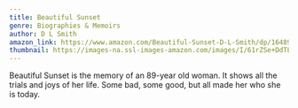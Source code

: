 ```yaml
---
title: Beautiful Sunset
genre: Biographies & Memoirs
author: D L Smith
amazon_link: https://www.amazon.com/Beautiful-Sunset-D-L-Smith/dp/1648955800/ref=tmm_pap_swatch_0?_encoding=UTF8&qid=1642919239&sr=8-1
thumbnail: https://images-na.ssl-images-amazon.com/images/I/61rZSe+DdTL.jpg
---
```

Beautiful Sunset is the memory of an 89-year old woman. It shows all the trials and joys of her life. Some bad, some good, but all made her who she is today.